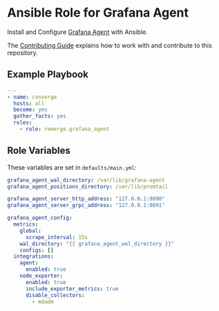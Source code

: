 # Ansible Role for Grafana Agent

Install and Configure [Grafana Agent](https://github.com/grafana/agent) with
Ansible.

The [Contributing Guide](CONTRIBUTING.md) explains how to work with and
contribute to this repository.

## Example Playbook

```yaml
---
- name: converge
  hosts: all
  become: yes
  gather_facts: yes
  roles:
    - role: remerge.grafana_agent
```

## Role Variables

These variables are set in `defaults/main.yml`:

```yaml
grafana_agent_wal_directory: /var/lib/grafana-agent
grafana_agent_positions_directory: /var/lib/promtail

grafana_agent_server_http_address: "127.0.0.1:9090"
grafana_agent_server_grpc_address: "127.0.0.1:9091"

grafana_agent_config:
  metrics:
    global:
      scrape_interval: 15s
    wal_directory: "{{ grafana_agent_wal_directory }}"
    configs: []
  integrations:
    agent:
      enabled: true
    node_exporter:
      enabled: true
      include_exporter_metrics: true
      disable_collectors:
        - mdadm
```

